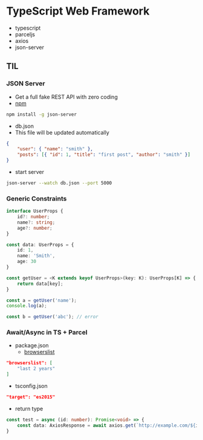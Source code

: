 # TypeScript Web Framework

-   typescript
-   parceljs
-   axios
-   json-server

## TIL

### JSON Server

-   Get a full fake REST API with zero coding
-   [npm](https://www.npmjs.com/package/json-server)

```bash
npm install -g json-server
```

-   db.json
-   This file will be updated automatically

```json
{
    "user": { "name": "smith" },
    "posts": [{ "id": 1, "title": "first post", "author": "smith" }]
}
```

-   start server

```bash
json-server --watch db.json --port 5000
```

### Generic Constraints

```TypeScript
interface UserProps {
    id?: number;
    name?: string;
    age?: number;
}

const data: UserProps = {
    id: 1,
    name: 'Smith',
    age: 30
}

const getUser = <K extends keyof UserProps>(key: K): UserProps[K] => {
    return data[key];
}

const a = getUser('name');
console.log(a);

const b = getUser('abc'); // error
```

### Await/Async in TS + Parcel

-   package.json
    -   [browserslist](https://github.com/browserslist/browserslist)

```json
"browserslist": [
    "last 2 years"
]
```

-   tsconfig.json

```json
"target": "es2015"
```

-   return type

```TypeScript
const test = async (id: number): Promise<void> => {
    const data: AxiosResponse = await axios.get(`http://example.com/${id}`);
}
```
